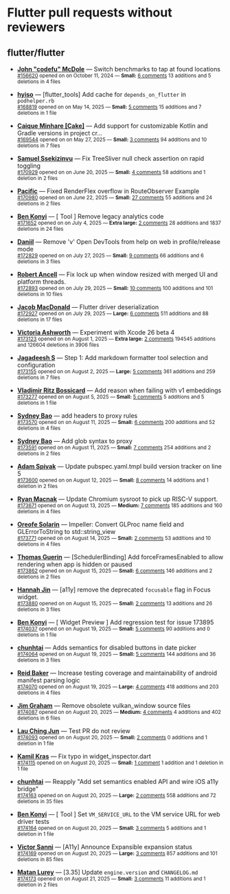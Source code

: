 # Flutter pull requests without reviewers

## flutter/flutter

* **[John "codefu" McDole](https://github.com/jtmcdole)** &mdash; Switch benchmarks to tap at found locations<br />
  <sub>[#156620](https://github.com/flutter/flutter/pull/156620) opened on on October 11, 2024 &mdash; **Small:** [6 comments](https://github.com/flutter/flutter/pull/156620) 13 additions and 5 deletions in 4 files</sub><br />

* **[hyiso](https://github.com/hyiso)** &mdash; [flutter_tools] Add cache for `depends_on_flutter` in `podhelper.rb`<br />
  <sub>[#168819](https://github.com/flutter/flutter/pull/168819) opened on on May 14, 2025 &mdash; **Small:** [5 comments](https://github.com/flutter/flutter/pull/168819) 15 additions and 7 deletions in 1 file</sub><br />

* **[Caique Minhare [Cake]](https://github.com/ca-ke)** &mdash; Add support for customizable Kotlin and Gradle versions in project cr…<br />
  <sub>[#169544](https://github.com/flutter/flutter/pull/169544) opened on on May 27, 2025 &mdash; **Small:** [3 comments](https://github.com/flutter/flutter/pull/169544) 94 additions and 10 deletions in 7 files</sub><br />

* **[Samuel Ssekizinvu](https://github.com/samuelkchris)** &mdash; Fix TreeSliver null check assertion on rapid toggling<br />
  <sub>[#170929](https://github.com/flutter/flutter/pull/170929) opened on on June 20, 2025 &mdash; **Small:** [4 comments](https://github.com/flutter/flutter/pull/170929) 58 additions and 1 deletion in 2 files</sub><br />

* **[Pacific](https://github.com/prash4931)** &mdash; Fixed RenderFlex overflow in RouteObserver Example<br />
  <sub>[#170980](https://github.com/flutter/flutter/pull/170980) opened on on June 22, 2025 &mdash; **Small:** [27 comments](https://github.com/flutter/flutter/pull/170980) 55 additions and 24 deletions in 2 files</sub><br />

* **[Ben Konyi](https://github.com/bkonyi)** &mdash; [ Tool ] Remove legacy analytics code<br />
  <sub>[#171652](https://github.com/flutter/flutter/pull/171652) opened on on July 4, 2025 &mdash; **Extra large:** [2 comments](https://github.com/flutter/flutter/pull/171652) 28 additions and 1837 deletions in 24 files</sub><br />

* **[Daniil](https://github.com/danwirele)** &mdash; Remove 'v' Open DevTools from help on web in profile/release mode<br />
  <sub>[#172829](https://github.com/flutter/flutter/pull/172829) opened on on July 27, 2025 &mdash; **Small:** [9 comments](https://github.com/flutter/flutter/pull/172829) 66 additions and 6 deletions in 3 files</sub><br />

* **[Robert Ancell](https://github.com/robert-ancell)** &mdash; Fix lock up when window resized with merged UI and platform threads.<br />
  <sub>[#172893](https://github.com/flutter/flutter/pull/172893) opened on on July 29, 2025 &mdash; **Small:** [10 comments](https://github.com/flutter/flutter/pull/172893) 100 additions and 101 deletions in 10 files</sub><br />

* **[Jacob MacDonald](https://github.com/jakemac53)** &mdash; Flutter driver deserialization<br />
  <sub>[#172927](https://github.com/flutter/flutter/pull/172927) opened on on July 29, 2025 &mdash; **Large:** [6 comments](https://github.com/flutter/flutter/pull/172927) 511 additions and 88 deletions in 17 files</sub><br />

* **[Victoria Ashworth](https://github.com/vashworth)** &mdash; Experiment with Xcode 26 beta 4<br />
  <sub>[#173123](https://github.com/flutter/flutter/pull/173123) opened on on August 1, 2025 &mdash; **Extra large:** [2 comments](https://github.com/flutter/flutter/pull/173123) 194545 additions and 126604 deletions in 3906 files</sub><br />

* **[Jagadeesh S](https://github.com/jagadeesh8682)** &mdash; Step 1: Add markdown formatter tool selection and configuration<br />
  <sub>[#173155](https://github.com/flutter/flutter/pull/173155) opened on on August 2, 2025 &mdash; **Large:** [5 comments](https://github.com/flutter/flutter/pull/173155) 361 additions and 259 deletions in 7 files</sub><br />

* **[Vladimir Ritz Bossicard](https://github.com/vbossica)** &mdash; Add reason when failing with v1 embeddings<br />
  <sub>[#173277](https://github.com/flutter/flutter/pull/173277) opened on on August 5, 2025 &mdash; **Small:** [5 comments](https://github.com/flutter/flutter/pull/173277) 5 additions and 5 deletions in 1 file</sub><br />

* **[Sydney Bao](https://github.com/SydneyBao)** &mdash; add headers to proxy rules<br />
  <sub>[#173570](https://github.com/flutter/flutter/pull/173570) opened on on August 11, 2025 &mdash; **Small:** [6 comments](https://github.com/flutter/flutter/pull/173570) 200 additions and 52 deletions in 4 files</sub><br />

* **[Sydney Bao](https://github.com/SydneyBao)** &mdash; Add glob syntax to proxy<br />
  <sub>[#173591](https://github.com/flutter/flutter/pull/173591) opened on on August 11, 2025 &mdash; **Small:** [7 comments](https://github.com/flutter/flutter/pull/173591) 254 additions and 2 deletions in 2 files</sub><br />

* **[Adam Spivak](https://github.com/Spivak-adam)** &mdash; Update pubspec.yaml.tmpl build version tracker on line 5<br />
  <sub>[#173600](https://github.com/flutter/flutter/pull/173600) opened on on August 12, 2025 &mdash; **Small:** [8 comments](https://github.com/flutter/flutter/pull/173600) 14 additions and 1 deletion in 2 files</sub><br />

* **[Ryan Macnak](https://github.com/rmacnak-google)** &mdash; Update Chromium sysroot to pick up RISC-V support.<br />
  <sub>[#173671](https://github.com/flutter/flutter/pull/173671) opened on on August 13, 2025 &mdash; **Medium:** [7 comments](https://github.com/flutter/flutter/pull/173671) 185 additions and 160 deletions in 4 files</sub><br />

* **[Oreofe Solarin](https://github.com/DEVSOG12)** &mdash; Impeller: Convert GLProc name field and GLErrorToString to std::string_view<br />
  <sub>[#173771](https://github.com/flutter/flutter/pull/173771) opened on on August 14, 2025 &mdash; **Small:** [2 comments](https://github.com/flutter/flutter/pull/173771) 53 additions and 10 deletions in 4 files</sub><br />

* **[Thomas Guerin](https://github.com/tguerin)** &mdash; [SchedulerBinding] Add forceFramesEnabled to allow rendering when app is hidden or paused<br />
  <sub>[#173862](https://github.com/flutter/flutter/pull/173862) opened on on August 15, 2025 &mdash; **Small:** [6 comments](https://github.com/flutter/flutter/pull/173862) 146 additions and 2 deletions in 2 files</sub><br />

* **[Hannah Jin](https://github.com/hannah-hyj)** &mdash; [a11y] remove the deprecated `focusable` flag in Focus widget. <br />
  <sub>[#173880](https://github.com/flutter/flutter/pull/173880) opened on on August 15, 2025 &mdash; **Small:** [2 comments](https://github.com/flutter/flutter/pull/173880) 13 additions and 26 deletions in 3 files</sub><br />

* **[Ben Konyi](https://github.com/bkonyi)** &mdash; [ Widget Preview ] Add regression test for issue 173895<br />
  <sub>[#174037](https://github.com/flutter/flutter/pull/174037) opened on on August 19, 2025 &mdash; **Small:** [5 comments](https://github.com/flutter/flutter/pull/174037) 90 additions and 0 deletions in 1 file</sub><br />

* **[chunhtai](https://github.com/chunhtai)** &mdash; Adds semantics for disabled buttons in date picker<br />
  <sub>[#174064](https://github.com/flutter/flutter/pull/174064) opened on on August 19, 2025 &mdash; **Small:** [5 comments](https://github.com/flutter/flutter/pull/174064) 144 additions and 36 deletions in 3 files</sub><br />

* **[Reid Baker](https://github.com/reidbaker)** &mdash; Increase testing coverage and maintainability of android manifest parsing logic<br />
  <sub>[#174070](https://github.com/flutter/flutter/pull/174070) opened on on August 19, 2025 &mdash; **Large:** [4 comments](https://github.com/flutter/flutter/pull/174070) 418 additions and 203 deletions in 4 files</sub><br />

* **[Jim Graham](https://github.com/flar)** &mdash; Remove obsolete vulkan_window source files<br />
  <sub>[#174087](https://github.com/flutter/flutter/pull/174087) opened on on August 20, 2025 &mdash; **Medium:** [4 comments](https://github.com/flutter/flutter/pull/174087) 4 additions and 402 deletions in 6 files</sub><br />

* **[Lau Ching Jun](https://github.com/chingjun)** &mdash; Test PR do not review<br />
  <sub>[#174093](https://github.com/flutter/flutter/pull/174093) opened on on August 20, 2025 &mdash; **Small:** [2 comments](https://github.com/flutter/flutter/pull/174093) 0 additions and 1 deletion in 1 file</sub><br />

* **[Kamil Kras](https://github.com/xVemu)** &mdash; Fix typo in widget_inspector.dart<br />
  <sub>[#174115](https://github.com/flutter/flutter/pull/174115) opened on on August 20, 2025 &mdash; **Small:** [1 comment](https://github.com/flutter/flutter/pull/174115) 1 addition and 1 deletion in 1 file</sub><br />

* **[chunhtai](https://github.com/chunhtai)** &mdash; Reapply "Add set semantics enabled API and wire iOS a11y bridge"<br />
  <sub>[#174163](https://github.com/flutter/flutter/pull/174163) opened on on August 20, 2025 &mdash; **Large:** [2 comments](https://github.com/flutter/flutter/pull/174163) 558 additions and 72 deletions in 35 files</sub><br />

* **[Ben Konyi](https://github.com/bkonyi)** &mdash; [ Tool ] Set `VM_SERVICE_URL` to the VM service URL for web driver tests<br />
  <sub>[#174164](https://github.com/flutter/flutter/pull/174164) opened on on August 20, 2025 &mdash; **Small:** [3 comments](https://github.com/flutter/flutter/pull/174164) 5 additions and 1 deletion in 1 file</sub><br />

* **[Victor Sanni](https://github.com/victorsanni)** &mdash; [A11y] Announce Expansible expansion status<br />
  <sub>[#174169](https://github.com/flutter/flutter/pull/174169) opened on on August 20, 2025 &mdash; **Large:** [3 comments](https://github.com/flutter/flutter/pull/174169) 857 additions and 101 deletions in 85 files</sub><br />

* **[Matan Lurey](https://github.com/matanlurey)** &mdash; [3.35] Update `engine.version` and `CHANGELOG.md`<br />
  <sub>[#174173](https://github.com/flutter/flutter/pull/174173) opened on on August 21, 2025 &mdash; **Small:** [3 comments](https://github.com/flutter/flutter/pull/174173) 11 additions and 1 deletion in 2 files</sub><br />

